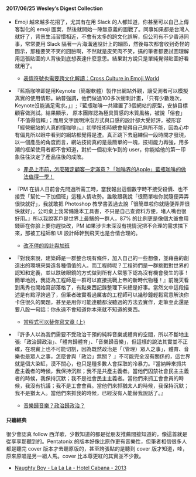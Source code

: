 #### 2017/06/25 Wesley’s Digest Collection

- Emoji 越來越多花招了，尤其有在用 Slack 的人都知道，你甚至可以自己上傳客製化的 emoji 圖案，然後就開始一陣無意義的圖戰了。同事如果都是台灣人就好了，背景生活習慣相近，不會有太多的跨文化誤解，但公司有不少香港同事，常常要用 Slack 隔著一片海溝通設計上的細節，然後每次都會收到奇怪的圖示，那種要笑不笑的囧臉啊，不然就是皮笑肉不笑，搞的筆者都要試圖理解用這張貼圖的人背後到底想表達什麼意思。結果對方說只是單純覺得貼圖好看就用了。
  - [表情符號也需要跨文化解讀：Cross Culture in Emoji World](https://www.inside.com.tw/2017/06/19/cross-culture-emoji-world)
  
- 『藍瓶咖啡即是用Keynote（簡報軟體）製作出網站外觀，讓受測者可以模擬真實的使用情形。納普強調，他們做過100多次衝刺計畫，「只有少數幾次，Keynote沒能滿足需求。」』;『藍瓶咖啡一共建置了3個網站的原型，安排目標顧客做測試。結果顯示， 原本團隊認為極具質感的木質風格，被說「俗套」「不值得信賴」；而用文字說明沖泡方式與口感的設計卻大受好評，被形容「經營網站的人真的懂咖啡」。』初學技術時總會覺得自己無所不能，因為心中有偏見所以眼中看到的網站都覺得是渣。真正跳下去磨練個一段時間才發現，以一個產品的角度而言，網站技術真的是最簡單的一塊，技術能力再強，用多潮的框架使用者都不會知道，對於一個初來乍到的 user，你能給他的第一印象往往決定了產品往後的成敗。
  - [產品上市前，怎麼確定顧客一定滿意？「咖啡界的Apple」藍瓶咖啡的做法值得一學！](https://meet.bnext.com.tw/articles/view/40952)
  
- 『PM 在排人日前會先問過所需工時，當我報出這個數字時不接受殺價、也不接受「幫忙一下加個班」這種人情攻勢。誰敢跟我說「很簡單啦你就隨便弄弄很快就好」，我就敢把 Photoshop 教學書丟過去說「很簡單啦你就隨便弄弄很快就好」。公司桌上我常備幾本工具書，不只是自己查資料方便，堵人嘴也很好用。』所以我說客戶是世界上最鯛的一群人，87% 的比例更是像個大爺會用錢砸在你臉上要你趕快改，PM 如果涉世未深沒有視情況把不合理的需求擋下來，那被工程師和 UI 設計師幹到飛天也是合情合理的。
  - [改不停的設計與加班](https://blog.akanelee.me/posts/159756-keep-modified-design/)
  
- 『對我來說，建築師是一群整合現有條件，加入自己的一些想像，並藉由的創造出的環境來營造各種價值的人。而工程師呢？工程師們是一群挑戰對世界的認知和定義，並以跌破眼鏡的方式做到所有人常態下認為沒有機會發生的事！簡單地說，我認為工程師是一群可以直接挑戰上帝的新時代物種！』前幾天看到禹秀也開始寫部落格了，有點東西記錄整理下來總是好事。當然文中這段描述是有點浮誇過了，但筆者確實看過厲害的工程師可以幾秒鐘輕鬆寫意解決你卡住很久的問題，甚至是用你可能連聽都沒聽過的方法去實作，走筆至此還是要八股一句話：你永遠不會知道你本來就不知道的東西。
  - [當程式可以替你寫文章 (上)](http://show006100.blogspot.tw/2017/06/blog-post.html)


- 『許多人以為我們需要不受政治干預的純粹音樂或體育的空間，所以不斷地主張:「政治歸政治」、「體育歸體育」、「音樂歸音樂」，但這樣的說法其實並不正確，在現實上也不可能切割，因為既然政治是「（管理）眾人之事」，體育、音樂也是眾人之事，怎麼會與「政治」無關？ 』不可能完全沒有關係的，這世界就是個大染缸，漠不關心，也只是種多數人會採取的冷暴力。『當納粹來抓共產主義者的時候，我保持沉默；我不是共產主義者。當他們囚禁社會民主主義者的時候，我保持沉默；我不是社會民主主義者。當他們來抓工會會員的時候，我沒有抗議；我不是工會會員。當他們來抓猶太人的時候，我保持沉默；我不是猶太人。當他們來抓我的時候，已經沒有人能替我說話了。』
  - [音樂歸音樂？政治歸政治？](https://medium.com/@benlakuang/%E9%9F%B3%E6%A8%82%E6%AD%B8%E9%9F%B3%E6%A8%82-%E6%94%BF%E6%B2%BB%E6%AD%B8%E6%94%BF%E6%B2%BB-1a6585e3575)





#### 只聽經典
很少會認真 follow 西洋歌，少數知道的都是從朋友推薦間接知道的，像這首就是從享享那聽到的。Pentatonix 的版本好像比原作更有音樂性，但筆者相信很多人都是聽完 cover 版本才去聽原版的，甚至誇張點的是聽到 cover 版才知道，哇，原來原唱是另一組人馬。cover 比本尊更紅的其實並不少數。
- [Naughty Boy - La La La - Hotel Cabana - 2013](https://www.youtube.com/watch?v=TsVeQnBmp70)